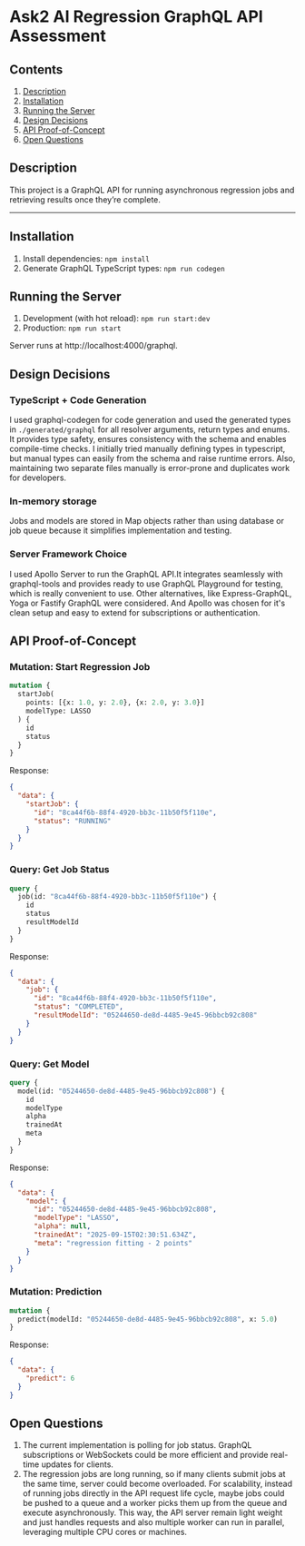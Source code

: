# Ask2 AI Regression GraphQL API Assessment

## Contents

1. [Description](#description)  
2. [Installation](#installation)  
3. [Running the Server](#running-the-server)  
4. [Design Decisions](#design-decisions)  
5. [API Proof-of-Concept](#api-proof-of-concept)  
6. [Open Questions](#open-questions)  

## Description

This project is a GraphQL API for running asynchronous regression jobs and retrieving results once they’re complete.

---

## Installation

1. Install dependencies: ```npm install```
2. Generate GraphQL TypeScript types: ```npm run codegen```

## Running the Server

1. Development (with hot reload): ```npm run start:dev```
2. Production: ```npm run start```

Server runs at http://localhost:4000/graphql.

## Design Decisions

### TypeScript + Code Generation
I used graphql-codegen for code generation and used the generated types in `./generated/graphql` for all resolver arguments, return types and enums. It provides type safety, ensures consistency with the schema and enables compile-time checks.
I initially tried manually defining types in typescript, but manual types can easily from the schema and raise runtime errors. Also, maintaining two separate files manually is error-prone and duplicates work for developers.

### In-memory storage
Jobs and models are stored in Map objects rather than using database or job queue because it simplifies implementation and testing.  

### Server Framework Choice
I used Apollo Server to run the GraphQL API.It integrates seamlessly with graphql-tools and provides ready to use GraphQL Playground for testing, which is really convenient to use. Other alternatives, like Express-GraphQL, Yoga or Fastify GraphQL were considered. And Apollo was chosen for it's clean setup and easy to extend for subscriptions or authentication.

## API Proof-of-Concept

### Mutation: Start Regression Job
```graphql
mutation {
  startJob(
    points: [{x: 1.0, y: 2.0}, {x: 2.0, y: 3.0}]
    modelType: LASSO
  ) {
    id
    status
  }
}
```
Response:
```json
{
  "data": {
    "startJob": {
      "id": "8ca44f6b-88f4-4920-bb3c-11b50f5f110e",
      "status": "RUNNING"
    }
  }
}
```

### Query: Get Job Status
```graphql
query {
  job(id: "8ca44f6b-88f4-4920-bb3c-11b50f5f110e") {
    id
    status
    resultModelId
  }
}
```
Response:
```json
{
  "data": {
    "job": {
      "id": "8ca44f6b-88f4-4920-bb3c-11b50f5f110e",
      "status": "COMPLETED",
      "resultModelId": "05244650-de8d-4485-9e45-96bbcb92c808"
    }
  }
}
```

### Query: Get Model
```graphql
query {
  model(id: "05244650-de8d-4485-9e45-96bbcb92c808") {
    id
    modelType
    alpha
    trainedAt
    meta
  }
}
```
Response:
```json
{
  "data": {
    "model": {
      "id": "05244650-de8d-4485-9e45-96bbcb92c808",
      "modelType": "LASSO",
      "alpha": null,
      "trainedAt": "2025-09-15T02:30:51.634Z",
      "meta": "regression fitting - 2 points"
    }
  }
}
```

### Mutation: Prediction
```graphql
mutation {
  predict(modelId: "05244650-de8d-4485-9e45-96bbcb92c808", x: 5.0)
}
```
Response:
```json
{
  "data": {
    "predict": 6
  }
}
```

## Open Questions

1. The current implementation is polling for job status. GraphQL subscriptions or WebSockets could be more efficient and provide real-time updates for clients.
2. The regression jobs are long running, so if many clients submit jobs at the same time, server could become overloaded. For scalability, instead of running jobs directly in the API request life cycle, maybe jobs could be pushed to a queue and a worker picks them up from the queue and execute asynchronously. This way, the API server remain light weight and just handles requests and also multiple worker can run in parallel, leveraging multiple CPU cores or machines.